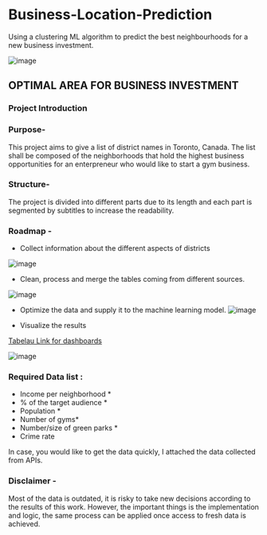 # Business-Location-Prediction
Using a clustering ML algorithm to predict the best neighbourhoods for a new business investment. 

![image](https://user-images.githubusercontent.com/105684729/187290588-78e748dc-0883-4620-8113-f15e3aa48eaa.png)


## OPTIMAL AREA FOR BUSINESS INVESTMENT 
### Project Introduction
### Purpose- 
This project aims to give a list of district names in Toronto, Canada. The list shall be composed of the neighborhoods that hold the highest business opportunities for an enterpreneur who would like to start a gym business.

### Structure- 
The project is divided into different parts due to its length and each part is segmented by subtitles to increase the readability.

### Roadmap -
- Collect information about the different aspects of districts

![image](https://user-images.githubusercontent.com/105684729/187066378-d1e2eebf-7034-47ed-80f6-cdadaf986d24.png)



- Clean, process and merge the tables coming from different sources.

![image](https://user-images.githubusercontent.com/105684729/187152488-09053451-9678-4b3f-bc38-67b2f8972db8.png)


- Optimize the data and supply it to the machine learning model.
![image](https://user-images.githubusercontent.com/105684729/187066417-2180747a-c781-458d-ac81-01b83ff1337c.png)

- Visualize the results 

[Tabelau Link for dashboards](https://public.tableau.com/views/Book1_16617773505490/Story1?:language=en-GB&:display_count=n&:origin=viz_share_link)



![image](https://user-images.githubusercontent.com/105684729/187288823-b5bc2b15-253b-45d4-bb1e-fffc2a0fa1aa.png)


### Required Data list :
- Income per neighborhood *
- % of the target audience *
- Population *
- Number of gyms*
- Number/size of green parks *
- Crime rate

In case, you would like to get the data quickly, I attached the data collected from APIs.


### Disclaimer - 
Most of the data is outdated, it is risky to take new decisions according to the results of this work. However, the important things is the implementation and logic,  the same process can be applied once access to fresh data is achieved.



